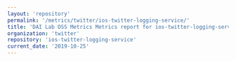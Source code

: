 ```yaml
---
layout: 'repository'
permalink: '/metrics/twitter/ios-twitter-logging-service/'
title: 'DAI Lab OSS Metrics Metrics report for ios-twitter-logging-service'
organization: 'twitter'
repository: 'ios-twitter-logging-service'
current_date: '2019-10-25'
---
```

